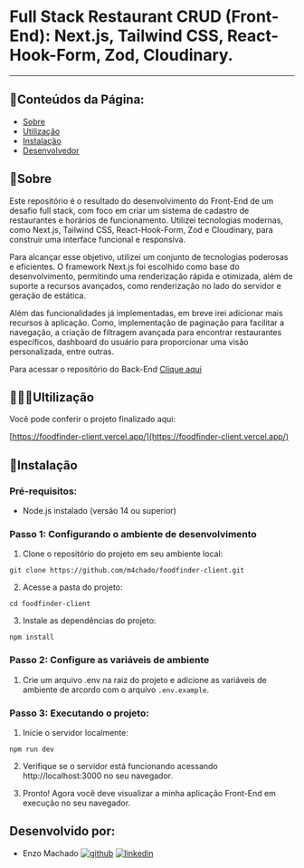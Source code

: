 # Full Stack Restaurant CRUD (Front-End): Next.js, Tailwind CSS, React-Hook-Form, Zod, Cloudinary.

<hr />

## 📃Conteúdos da Página:

-   [Sobre](#Sobre)
-   [Utilização](#Utilização)
-   [Instalação](#Instalação)
-   [Desenvolvedor](#Desenvolvido-por)

## 📜Sobre

Este repositório é o resultado do desenvolvimento do Front-End de um desafio full stack, com foco em criar um sistema de cadastro de restaurantes e horários de funcionamento. Utilizei tecnologias modernas, como Next.js, Tailwind CSS, React-Hook-Form, Zod e Cloudinary, para construir uma interface funcional e responsiva.

Para alcançar esse objetivo, utilizei um conjunto de tecnologias poderosas e eficientes. O framework Next.js foi escolhido como base do desenvolvimento, permitindo uma renderização rápida e otimizada, além de suporte a recursos avançados, como renderização no lado do servidor e geração de estática.

Além das funcionalidades já implementadas, em breve irei adicionar mais recursos à aplicação. Como, implementação de paginação para facilitar a navegação, a criação de filtragem avançada para encontrar restaurantes específicos, dashboard do usuário para proporcionar uma visão personalizada, entre outras.

Para acessar o repositório do Back-End [Clique aqui](https://github.com/m4chado/foodfinder-api)

## 👩🏻‍💻Ultilização

Você pode conferir o projeto finalizado aqui:

[https://foodfinder-client.vercel.app/](https://foodfinder-client.vercel.app/)

## 💾Instalação

### Pré-requisitos:

- Node.js instalado (versão 14 ou superior)

### Passo 1: Configurando o ambiente de desenvolvimento

1. Clone o repositório do projeto em seu ambiente local:

```git clone https://github.com/m4chado/foodfinder-client.git```

2. Acesse a pasta do projeto:   

```cd foodfinder-client```

3. Instale as dependências do projeto:

```npm install```

### Passo 2: Configure as variáveis de ambiente

1. Crie um arquivo .env na raiz do projeto e adicione as variáveis de ambiente de arcordo com o arquivo `.env.example`.

### Passo 3: Executando o projeto: 

1. Inicie o servidor localmente:

```npm run dev```

2. Verifique se o servidor está funcionando acessando http://localhost:3000 no seu navegador.

3. Pronto! Agora você deve visualizar a minha aplicação Front-End em execução no seu navegador.

## Desenvolvido por:

-   Enzo Machado [![github](https://img.shields.io/badge/github-6e5494?style=for-the-badge&logo=github&logoColor=white)](https://github.com/m4chado) [![linkedin](https://img.shields.io/badge/linkedin-0A66C2?style=for-the-badge&logo=linkedin&logoColor=white)](https://www.linkedin.com/in/enzomachadodev/)
